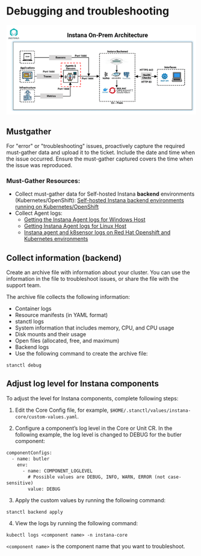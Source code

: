 # Debugging and troubleshooting
![Instana On-Prem Architecture](https://github.com/sanjitc/Cloud-Pak-for-Data/blob/main/images/Instana-On-Prem-Architecture.png)

## Mustgather
For "error" or "troubleshooting" issues, proactively capture the required must-gather data and upload it to the ticket.
Include the date and time when the issue occurred. Ensure the must-gather captured covers the time when the issue was reproduced.
### Must-Gather Resources:
- Collect must-gather data for Self-hosted Instana **backend** environments (Kubernetes/OpenShift):
  [Self-hosted Instana backend environments running on Kubernetes/OpenShift](https://www.ibm.com/support/pages/how-collect-instana-doc-self-hosted-instana-backend-environments-kubernetesopenshift)
- Collect Agent logs:
  - [Getting the Instana Agent logs for Windows Host](https://www.ibm.com/support/pages/node/7015761)
  - [Getting Instana Agent logs for Linux Host](https://www.ibm.com/support/pages/node/7024752)
  - [Instana agent and k8sensor logs on Red Hat Openshift and Kubernetes environments](https://www.ibm.com/support/pages/node/6823809)

## Collect information (**backend**)
Create an archive file with information about your cluster. You can use the information in the file to troubleshoot issues, or share the file with the support team.

The archive file collects the following information:

- Container logs
- Resource manifests (in YAML format)
- stanctl logs
- System information that includes memory, CPU, and CPU usage
- Disk mounts and their usage
- Open files (allocated, free, and maximum)
- Backend logs
- Use the following command to create the archive file:
```
stanctl debug
```

## Adjust log level for Instana components
To adjust the level for Instana components, complete following steps:

1. Edit the Core Config file, for example, `$HOME/.stanctl/values/instana-core/custom-values.yaml`.

2. Configure a component’s log level in the Core or Unit CR. In the following example, the log level is changed to DEBUG for the butler component:
```
componentConfigs:
  - name: butler
    env:
      - name: COMPONENT_LOGLEVEL
        # Possible values are DEBUG, INFO, WARN, ERROR (not case-sensitive)
        value: DEBUG
```
3. Apply the custom values by running the following command:
```
stanctl backend apply
```

4. View the logs by running the following command:
```
kubectl logs <component name> -n instana-core
```

`<component name>` is the component name that you want to troubleshoot.

